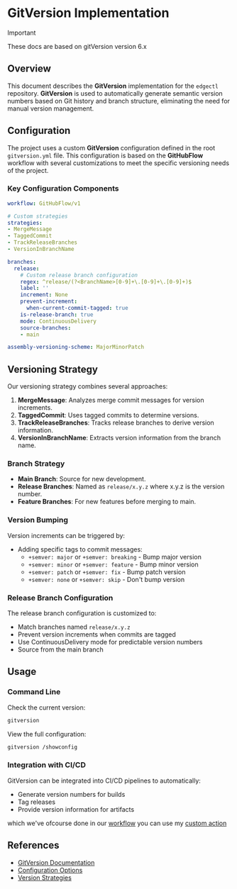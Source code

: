 # GitVersion Implementation

> [!IMPORTANT]
> These docs are based on gitVersion version 6.x

## Overview

This document describes the **GitVersion** implementation for the `edgectl` repository. **GitVersion** is used to automatically generate semantic version numbers based on Git history and branch structure, eliminating the need for manual version management.

## Configuration

The project uses a custom **GitVersion** configuration defined in the root `gitversion.yml` file. This configuration is based on the **GitHubFlow** workflow with several customizations to meet the specific versioning needs of the project.

### Key Configuration Components

```yaml
workflow: GitHubFlow/v1

# Custom strategies
strategies:
- MergeMessage
- TaggedCommit
- TrackReleaseBranches
- VersionInBranchName

branches:
  release:
    # Custom release branch configuration
    regex: ^release/(?<BranchName>[0-9]+\.[0-9]+\.[0-9]+)$
    label: ''
    increment: None
    prevent-increment:
      when-current-commit-tagged: true
    is-release-branch: true
    mode: ContinuousDelivery
    source-branches:
    - main

assembly-versioning-scheme: MajorMinorPatch
```

## Versioning Strategy

Our versioning strategy combines several approaches:

1. **MergeMessage**: Analyzes merge commit messages for version increments.
2. **TaggedCommit**: Uses tagged commits to determine versions.
3. **TrackReleaseBranches**: Tracks release branches to derive version information.
4. **VersionInBranchName**: Extracts version information from the branch name.

### Branch Strategy

- **Main Branch**: Source for new development.
- **Release Branches**: Named as `release/x.y.z` where x.y.z is the version number.
- **Feature Branches**: For new features before merging to main.

### Version Bumping

Version increments can be triggered by:

- Adding specific tags to commit messages:
  - `+semver: major` or `+semver: breaking` - Bump major version
  - `+semver: minor` or `+semver: feature` - Bump minor version 
  - `+semver: patch` or `+semver: fix` - Bump patch version
  - `+semver: none` or `+semver: skip` - Don't bump version

### Release Branch Configuration

The release branch configuration is customized to:
- Match branches named `release/x.y.z`
- Prevent version increments when commits are tagged
- Use ContinuousDelivery mode for predictable version numbers
- Source from the main branch

## Usage

### Command Line

Check the current version:
```bash
gitversion
```

View the full configuration:
```bash
gitversion /showconfig
```

### Integration with CI/CD

GitVersion can be integrated into CI/CD pipelines to automatically:
- Generate version numbers for builds
- Tag releases
- Provide version information for artifacts

which we've ofcourse done in our [workflow](../../.github/workflows/binary-release.yaml) you can use my [custom action](https://github.com/michielvha/gitversion-tag-action)

<!-- ## Sample Output

When running `gitversion`, you will get JSON output similar to:

```json
{
  "MajorMinorPatch": "0.2.0",
  "SemVer": "0.2.0-45",
  "BranchName": "release/0.2.0",
  "Sha": "dba550f2c2bd7bfd4e4c56c5ee920a41dab5d866",
  "ShortSha": "dba550f",
  "UncommittedChanges": 1
}
``` -->

## References

- [GitVersion Documentation](https://gitversion.net/docs/)
- [Configuration Options](https://gitversion.net/docs/reference/configuration)
- [Version Strategies](https://gitversion.net/docs/reference/version-increments)

<!-- ## Troubleshooting

If GitVersion is not behaving as expected:

1. Use `gitversion /showconfig` to verify the current configuration
2. Check that your branch naming follows the expected patterns
3. Verify that Git tags are properly formatted
4. Ensure your commit messages use the correct format if you're using commit message versioning -->
